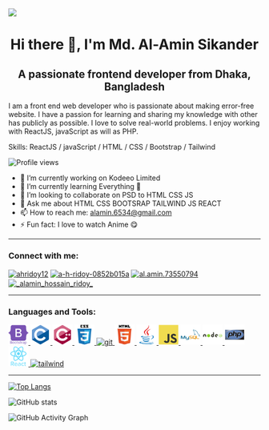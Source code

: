 <img align="center" width="1050" src="https://media-exp1.licdn.com/dms/image/C5616AQHvqu05CVUn3A/profile-displaybackgroundimage-shrink_200_800/0/1644957993745?e=1650499200&v=beta&t=Evm5cLfgqVvqBB7eYpmIml0lUvouDO_TchCVeZDmBzs">
<h1 align="center">Hi there 👋, I'm Md. Al-Amin Sikander</h1>
<h2 align="center">A passionate frontend developer from Dhaka, Bangladesh</h2>
I am a front end web developer who is passionate about making error-free website. I have a passion for learning and sharing my knowledge with other has publicly as possible. I love to solve real-world problems. I enjoy working with ReactJS, javaScript as will as PHP.

Skills: ReactJS / javaScript / HTML / CSS / Bootstrap / Tailwind

![Profile views](https://gpvc.arturio.dev/AlaminSikander) 

- 🔭 I’m currently working on Kodeeo Limited 
- 🌱 I’m currently learning Everything 🤣 
- 👯 I’m looking to collaborate on PSD to HTML CSS JS 
- 💬 Ask me about HTML CSS BOOTSRAP TAILWIND JS REACT 
- 📫 How to reach me: alamin.6534@gmail.com 
- ⚡ Fun fact: I love to watch Anime 😋 

---

<h3 align="left">Connect with me:</h3>
<p align="left">
<a href="https://twitter.com/ahridoy12" target="blank"><img align="center" src="https://raw.githubusercontent.com/rahuldkjain/github-profile-readme-generator/master/src/images/icons/Social/twitter.svg" alt="ahridoy12" height="30" width="40" /></a>
<a href="https://linkedin.com/in/a-h-ridoy-0852b015a" target="blank"><img align="center" src="https://raw.githubusercontent.com/rahuldkjain/github-profile-readme-generator/master/src/images/icons/Social/linked-in-alt.svg" alt="a-h-ridoy-0852b015a" height="30" width="40" /></a>
<a href="https://fb.com/al.amin.73550794" target="blank"><img align="center" src="https://raw.githubusercontent.com/rahuldkjain/github-profile-readme-generator/master/src/images/icons/Social/facebook.svg" alt="al.amin.73550794" height="30" width="40" /></a>
<a href="https://instagram.com/_alamin_hossain_ridoy_" target="blank"><img align="center" src="https://raw.githubusercontent.com/rahuldkjain/github-profile-readme-generator/master/src/images/icons/Social/instagram.svg" alt="_alamin_hossain_ridoy_" height="30" width="40" /></a>
</p>

---

<h3 align="left">Languages and Tools:</h3>
<p align="left"> <a href="https://getbootstrap.com" target="_blank" rel="noreferrer"> <img src="https://raw.githubusercontent.com/devicons/devicon/master/icons/bootstrap/bootstrap-plain-wordmark.svg" alt="bootstrap" width="40" height="40"/> </a> <a href="https://www.cprogramming.com/" target="_blank" rel="noreferrer"> <img src="https://raw.githubusercontent.com/devicons/devicon/master/icons/c/c-original.svg" alt="c" width="40" height="40"/> </a> <a href="https://www.w3schools.com/cpp/" target="_blank" rel="noreferrer"> <img src="https://raw.githubusercontent.com/devicons/devicon/master/icons/cplusplus/cplusplus-original.svg" alt="cplusplus" width="40" height="40"/> </a> <a href="https://www.w3schools.com/css/" target="_blank" rel="noreferrer"> <img src="https://raw.githubusercontent.com/devicons/devicon/master/icons/css3/css3-original-wordmark.svg" alt="css3" width="40" height="40"/> </a> <a href="https://git-scm.com/" target="_blank" rel="noreferrer"> <img src="https://www.vectorlogo.zone/logos/git-scm/git-scm-icon.svg" alt="git" width="40" height="40"/> </a> <a href="https://www.w3.org/html/" target="_blank" rel="noreferrer"> <img src="https://raw.githubusercontent.com/devicons/devicon/master/icons/html5/html5-original-wordmark.svg" alt="html5" width="40" height="40"/> </a> <a href="https://www.java.com" target="_blank" rel="noreferrer"> <img src="https://raw.githubusercontent.com/devicons/devicon/master/icons/java/java-original.svg" alt="java" width="40" height="40"/> </a> <a href="https://developer.mozilla.org/en-US/docs/Web/JavaScript" target="_blank" rel="noreferrer"> <img src="https://raw.githubusercontent.com/devicons/devicon/master/icons/javascript/javascript-original.svg" alt="javascript" width="40" height="40"/> </a> <a href="https://www.mysql.com/" target="_blank" rel="noreferrer"> <img src="https://raw.githubusercontent.com/devicons/devicon/master/icons/mysql/mysql-original-wordmark.svg" alt="mysql" width="40" height="40"/> </a> <a href="https://nodejs.org" target="_blank" rel="noreferrer"> <img src="https://raw.githubusercontent.com/devicons/devicon/master/icons/nodejs/nodejs-original-wordmark.svg" alt="nodejs" width="40" height="40"/> </a> <a href="https://www.php.net" target="_blank" rel="noreferrer"> <img src="https://raw.githubusercontent.com/devicons/devicon/master/icons/php/php-original.svg" alt="php" width="40" height="40"/> </a> <a href="https://reactjs.org/" target="_blank" rel="noreferrer"> <img src="https://raw.githubusercontent.com/devicons/devicon/master/icons/react/react-original-wordmark.svg" alt="react" width="40" height="40"/> </a> <a href="https://tailwindcss.com/" target="_blank" rel="noreferrer"> <img src="https://www.vectorlogo.zone/logos/tailwindcss/tailwindcss-icon.svg" alt="tailwind" width="40" height="40"/> </a> </p>

---

[![Top Langs](https://github-readme-stats.vercel.app/api/top-langs/?username=AlaminSikander)](https://github.com/anuraghazra/github-readme-stats)

![GitHub stats](https://github-readme-stats.vercel.app/api?username=AlaminSikander&show_icons=true)  

![GitHub Activity Graph](https://activity-graph.herokuapp.com/graph?username=AlaminSikander)  


